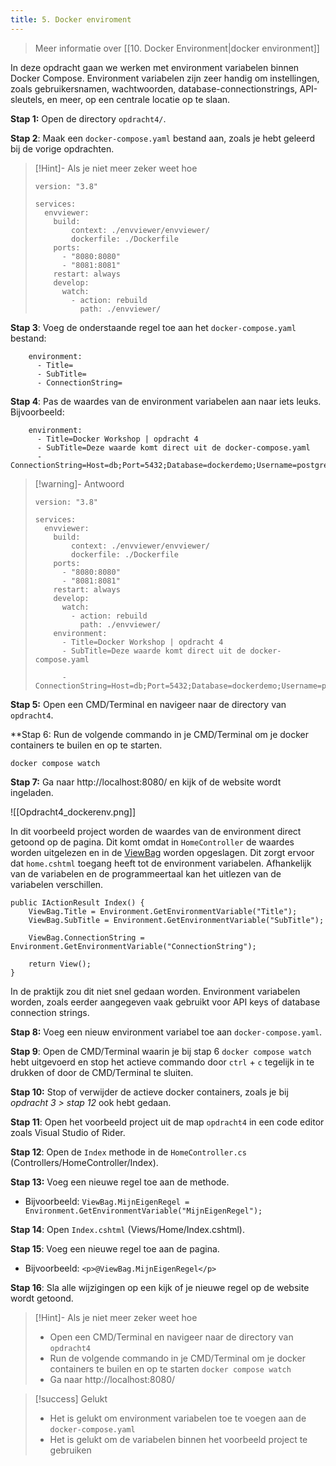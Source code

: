 ```yaml
---
title: 5. Docker enviroment
---
```

> Meer informatie over [[10. Docker Environment|docker environment]]

In deze opdracht gaan we werken met environment variabelen binnen Docker Compose. Environment variabelen zijn zeer handig om instellingen, zoals gebruikersnamen, wachtwoorden, database-connectionstrings, API-sleutels, en meer, op een centrale locatie op te slaan.

**Stap 1:** Open de directory `opdracht4/`.

**Stap 2**: Maak een `docker-compose.yaml` bestand aan, zoals je hebt geleerd bij de vorige opdrachten.

> [!Hint]- Als je niet meer zeker weet hoe
> ```
> version: "3.8"
> 
> services:
>   envviewer:
>     build:
>         context: ./envviewer/envviewer/
>         dockerfile: ./Dockerfile
>     ports:
>       - "8080:8080"
>       - "8081:8081"
>     restart: always
>     develop:
>       watch:
>         - action: rebuild
>           path: ./envviewer/
> ```

**Stap 3**: Voeg de onderstaande regel toe aan het `docker-compose.yaml` bestand:
```
    environment:
      - Title=
      - SubTitle=
      - ConnectionString=
```

**Stap 4**: Pas de waardes van de environment variabelen aan naar iets leuks.
Bijvoorbeeld:
```
    environment:
      - Title=Docker Workshop | opdracht 4
      - SubTitle=Deze waarde komt direct uit de docker-compose.yaml
      - ConnectionString=Host=db;Port=5432;Database=dockerdemo;Username=postgres;Password=SuperVeiligWachtwoord123@!;
```

> [!warning]- Antwoord
> ```
> version: "3.8"
> 
> services:
>   envviewer:
>     build:
>         context: ./envviewer/envviewer/
>         dockerfile: ./Dockerfile
>     ports:
>       - "8080:8080"
>       - "8081:8081"
>     restart: always
>     develop:
>       watch:
>         - action: rebuild
>           path: ./envviewer/
>     environment:
>       - Title=Docker Workshop | opdracht 4
>       - SubTitle=Deze waarde komt direct uit de docker-compose.yaml
> 
>       - ConnectionString=Host=db;Port=5432;Database=dockerdemo;Username=postgres;Password=SuperVeiligWachtwoord123@!;
> ```

**Stap 5:** Open een CMD/Terminal en navigeer naar de directory van `opdracht4`.

**Stap 6: Run de volgende commando in je CMD/Terminal om je docker containers te builen en op te starten.
```
docker compose watch
```

**Stap 7:** Ga naar http://localhost:8080/ en kijk of de website wordt ingeladen.

![[Opdracht4_dockerenv.png]]

In dit voorbeeld project worden de waardes van de environment direct getoond op de pagina. Dit komt omdat in `HomeController` de waardes worden uitgelezen en in de [ViewBag](https://learn.microsoft.com/en-us/aspnet/core/mvc/views/overview?view=aspnetcore-8.0#weakly-typed-data-viewdata-viewdata-attribute-and-viewbag) worden opgeslagen. Dit zorgt ervoor dat `home.cshtml` toegang heeft tot de environment variabelen. Afhankelijk van de variabelen en de programmeertaal kan het uitlezen van de variabelen verschillen. 

```
public IActionResult Index() {
    ViewBag.Title = Environment.GetEnvironmentVariable("Title");
    ViewBag.SubTitle = Environment.GetEnvironmentVariable("SubTitle");

    ViewBag.ConnectionString = Environment.GetEnvironmentVariable("ConnectionString");

    return View();
}
```

In de praktijk zou dit niet snel gedaan worden. Environment variabelen worden, zoals eerder aangegeven vaak gebruikt voor API keys of database connection strings. 

**Stap 8:** Voeg een nieuw environment variabel toe aan `docker-compose.yaml`.

**Stap 9**: Open de CMD/Terminal waarin je bij stap 6 `docker compose watch` hebt uitgevoerd en stop het actieve commando door `ctrl` + `c` tegelijk in te drukken of door de CMD/Terminal te sluiten.

**Stap 10:** Stop of verwijder de actieve docker containers, zoals je bij *opdracht 3 > stap 12* ook hebt gedaan.

**Stap 11**: Open het voorbeeld project uit de map `opdracht4` in een code editor zoals Visual Studio of Rider.

**Stap 12**: Open de `Index` methode in de `HomeController.cs` (Controllers/HomeController/Index).

**Stap 13:** Voeg een nieuwe regel toe aan de methode.
- Bijvoorbeeld: `ViewBag.MijnEigenRegel = Environment.GetEnvironmentVariable("MijnEigenRegel");`

**Stap 14**: Open `Index.cshtml` (Views/Home/Index.cshtml).

**Stap 15**: Voeg een nieuwe regel toe aan de pagina.
- Bijvoorbeeld: `<p>@ViewBag.MijnEigenRegel</p>`

**Stap 16**: Sla alle wijzigingen op een kijk of je nieuwe regel op de website wordt getoond.

> [!Hint]- Als je niet meer zeker weet hoe
>- Open een CMD/Terminal en navigeer naar de directory van `opdracht4`
>- Run de volgende commando in je CMD/Terminal om je docker containers te builen en op te starten
> `docker compose watch`
>- Ga naar http://localhost:8080/ 

> [!success] Gelukt
> - Het is gelukt om environment variabelen toe te voegen aan de `docker-compose.yaml`
> - Het is gelukt om de variabelen binnen het voorbeeld project te gebruiken

